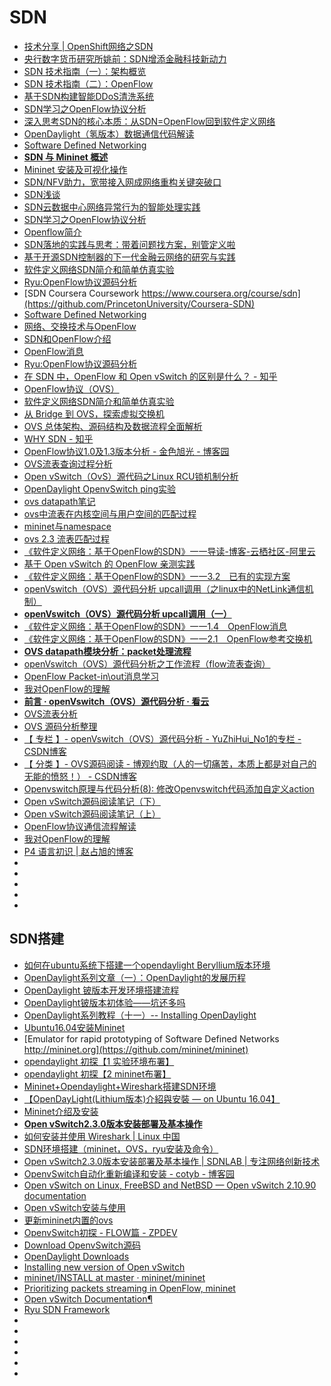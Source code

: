 # SDN


*   [技术分享 | OpenShift网络之SDN](http://dockone.io/article/8204)
*   [央行数字货币研究所姚前：SDN增添金融科技新动力](http://www.iyiou.com/p/65926)
*   [SDN 技术指南（一）：架构概览](https://riboseyim.github.io/2017/05/12/SDN/)
*   [SDN 技术指南（二）：OpenFlow](https://riboseyim.github.io/2017/08/22/SDN-OpenFlow/)
*   [基于SDN构建智能DDoS清洗系统](http://blog.nsfocus.net/sdn-ddos-cleaning-system)
*   [SDN学习之OpenFlow协议分析](http://www.cnblogs.com/sgatbl/p/6822154.html)
*   [深入思考SDN的核心本质：从SDN=OpenFlow回到软件定义网络](https://www.sdnlab.com/8078.html)
*   [OpenDaylight（氢版本）数据通信代码解读](http://blog.sina.com.cn/s/blog_138c6e98e0102viuv.html)
*   [Software Defined Networking](https://www.coursera.org/learn/sdn)
*   [**SDN 与 Mininet 概述**](https://blog.csdn.net/Neo233/article/details/79763221)
*   [Mininet 安装及可视化操作](https://blog.csdn.net/asneverbefore/article/details/78916645)
*   [SDN/NFV助力，宽带接入网成网络重构关键突破口](http://www.d1net.com/data/vendor/484656.html)
*   [SDN浅谈](https://www.tuicool.com/articles/Q3uQf2)
*   [SDN云数据中心网络异常行为的智能处理实践](http://cloud.51cto.com/art/201711/558419.htm)
*   [SDN学习之OpenFlow协议分析](http://www.cnblogs.com/sgatbl/p/6822154.html)
*   [Openflow简介](https://www.tuicool.com/articles/FnqYVb)
*   [SDN落地的实践与思考：带着问题找方案，别管定义啦](https://www.sdnlab.com/4433.html)
*   [基于开源SDN控制器的下一代金融云网络的研究与实践](http://geek.csdn.net/news/detail/256569?utm_source=tuicool&utm_medium=referral)
*   [软件定义网络SDN简介和简单仿真实验](http://blog.nsfocus.net/%E8%BD%AF%E4%BB%B6%E5%AE%9A%E4%B9%89%E7%BD%91%E7%BB%9Csdn%E7%AE%80%E4%BB%8B%E5%92%8C%E7%AE%80%E5%8D%95%E4%BB%BF%E7%9C%9F%E5%AE%9E%E9%AA%8C/?utm_source=tuicool&utm_medium=referral)
*   [Ryu:OpenFlow协议源码分析](http://www.sdnlab.com/12838.html?utm_source=tuicool&utm_medium=referral)
*   [SDN Coursera Coursework https://www.coursera.org/course/sdn](https://github.com/PrincetonUniversity/Coursera-SDN)
*   [Software Defined Networking](https://zh.coursera.org/learn/sdn?tdsourcetag=s_pctim_aiomsg)
*   [网络、交换技术与OpenFlow](http://tech.ifeng.com/a/20180328/44921976_0.shtml?utm_source=tuicool&utm_medium=referral)
*   [SDN和OpenFlow介绍](http://www.just4coding.com/blog/2016/12/31/introducing-openflow/?utm_source=tuicool&utm_medium=referral)
*   [OpenFlow消息](http://www.cnblogs.com/zhanglei93/p/5003326.html?utm_source=tuicool&utm_medium=referral)
*   [Ryu:OpenFlow协议源码分析](http://www.muzixing.com/pages/2015/07/24/ryuopenflowxie-yi-yuan-ma-fen-xi.html?utm_source=tuicool&utm_medium=referral)
*   [在 SDN 中，OpenFlow 和 Open vSwitch 的区别是什么？ - 知乎](https://www.zhihu.com/question/24178046)
*   [OpenFlow协议（OVS）](http://www.cnblogs.com/liangan/p/5589214.html?utm_source=tuicool&utm_medium=referral)
*   [软件定义网络SDN简介和简单仿真实验](http://blog.nsfocus.net/%E8%BD%AF%E4%BB%B6%E5%AE%9A%E4%B9%89%E7%BD%91%E7%BB%9Csdn%E7%AE%80%E4%BB%8B%E5%92%8C%E7%AE%80%E5%8D%95%E4%BB%BF%E7%9C%9F%E5%AE%9E%E9%AA%8C/?utm_source=tuicool&utm_medium=referral)
*   [从 Bridge 到 OVS，探索虚拟交换机](http://www.cnblogs.com/bakari/p/8097439.html?utm_source=tuicool&utm_medium=referral)
*   [OVS 总体架构、源码结构及数据流程全面解析](http://www.cnblogs.com/bakari/p/8097478.html?utm_source=tuicool&utm_medium=referral)
*   [WHY SDN - 知乎](https://zhuanlan.zhihu.com/p/49849558)
*   [OpenFlow协议1.0及1.3版本分析 - 金色旭光 - 博客园](http://www.cnblogs.com/goldsunshine/p/7262484.html?utm_source=tuicool&utm_medium=referral)
*   [OVS流表查询过程分析](https://blog.csdn.net/vonzhoufz/article/details/36005667?utm_source=tuicool&utm_medium=referral)
*   [Open vSwitch（OvS）源代码之Linux RCU锁机制分析](https://linux.cn/article-4298-1-rss.html?utm_source=tuicool&utm_medium=referral)
*   [OpenDaylight OpenvSwitch ping实验](http://vinllen.com/opendaylight-ovs-pingshi-yan/)
*   [ovs datapath笔记](http://vinllen.com/ovs-datapathbi-ji/)
*   [ovs中流表在内核空间与用户空间的匹配过程](http://vinllen.com/ovs-facethe-subfacetde-guan-xi/)
*   [mininet与namespace](http://vinllen.com/mininetyu-namespace/)
*   [ovs 2.3 流表匹配过程](http://vinllen.com/ovs-2-3-datapatchnei-he-liu-biao-pi-pei-guo-cheng/)
*   [《软件定义网络：基于OpenFlow的SDN》一一导读-博客-云栖社区-阿里云](https://yq.aliyun.com/articles/120259)
*   [基于 Open vSwitch 的 OpenFlow 亲测实践](https://www.linuxidc.com/Linux/2017-06/144772.htm?utm_source=tuicool&utm_medium=referral)
*   [《软件定义网络：基于OpenFlow的SDN》一一3.2　已有的实现方案](https://yq.aliyun.com/articles/120237?spm=a2c4e.11153940.blogcont120259.23.64611194imY8tk)
*   [openVswitch（OVS）源代码分析 upcall调用（之linux中的NetLink通信机制）](https://blog.csdn.net/YuZhiHui_No1/article/details/40790131)
*   [**openVswitch（OVS）源代码分析 upcall调用（一）**](https://blog.csdn.net/YuZhiHui_No1/article/details/41546481)
*   [《软件定义网络：基于OpenFlow的SDN》一一1.4　OpenFlow消息](https://yq.aliyun.com/articles/119409?spm=a2c4e.11153940.blogcont120259.12.64611194imY8tk)
*   [《软件定义网络：基于OpenFlow的SDN》一一2.1　OpenFlow参考交换机](https://yq.aliyun.com/articles/119424?spm=a2c4e.11153940.blogcont120259.16.64611194imY8tk)
*   [**OVS datapath模块分析：packet处理流程**](https://blog.csdn.net/YuZhiHui_No1/article/details/38112557)
*   [openVswitch（OVS）源代码分析之工作流程（flow流表查询）](https://blog.csdn.net/YuZhiHui_No1/article/details/39504139)
*   [OpenFlow Packet-in\out消息学习](https://blog.csdn.net/neo233/article/details/79681094)
*   [我对OpenFlow的理解](https://blog.csdn.net/haidalongjuanfeng/article/details/61196489)
*   [**前言 · openVswitch（OVS）源代码分析 · 看云**](https://www.kancloud.cn/digest/openvswitch/117244)
*   [OVS流表分析](https://www.sdnlab.com/16414.html)
*   [OVS 源码分析整理](https://www.jianshu.com/p/bf112793d658)
*   [【 专栏 】- openVswitch（OVS）源代码分析 - YuZhiHui_No1的专栏 - CSDN博客](https://blog.csdn.net/YuZhiHui_No1/column/info/openvswitch)
*   [【 分类 】- OVS源码阅读 - 博观约取（人的一切痛苦，本质上都是对自己的无能的愤怒！） - CSDN博客](https://blog.csdn.net/vonzhoufz/article/category/1915277/1)
*   [Openvswitch原理与代码分析(8): 修改Openvswitch代码添加自定义action](https://blog.csdn.net/popsuper1982/article/details/52663956)
*   [Open vSwitch源码阅读笔记（下）](https://www.sdnlab.com/18674.html)
*   [Open vSwitch源码阅读笔记（上）](https://www.sdnlab.com/18668.html)
*   [OpenFlow协议通信流程解读](https://www.sdnlab.com/sdn-guide/14812.html)
*   [我对OpenFlow的理解](https://blog.csdn.net/haidalongjuanfeng/article/details/61196489)
*   [P4 语言初识 | 赵占旭的博客](https://zhaozhanxu.com/2018/08/24/P4/2018-08-24-P4-Spec/)
*   []()
*   []()
*   []()
*   []()
*   []()

## SDN搭建
*   [如何在ubuntu系统下搭建一个opendaylight Beryllium版本环境](https://www.aliyun.com/jiaocheng/153349.html?spm=5176.100033.2.7.5999778bYvn9Vs)
*   [OpenDaylight系列文章（一）：OpenDaylight的发展历程](https://www.sdnlab.com/community/article/odl/955)
*   [OpenDaylight 铍版本开发环境搭建流程](https://www.aliyun.com/jiaocheng/129664.html?spm=5176.100033.2.5.5999778bYvn9Vs)
*   [OpenDaylight铍版本初体验——坑还多吗](https://www.sdnlab.com/15943.html)
*   [OpenDaylight系列教程（十一）-- Installing OpenDaylight](https://www.aliyun.com/jiaocheng/826157.html)
*   [Ubuntu16.04安装Mininet](https://blog.csdn.net/linyixiao88/article/details/65651390)
*   [Emulator for rapid prototyping of Software Defined Networks http://mininet.org](https://github.com/mininet/mininet)
*   [opendaylight 初探【1 实验环境布署】](https://www.cnblogs.com/veniceslove/p/6293848.html)
*   [opendaylight 初探【2 mininet布署】](https://www.cnblogs.com/veniceslove/p/6294045.html)
*   [Mininet+Opendaylight+Wireshark搭建SDN环境](http://blog.51cto.com/wanxiule/1912730)
*   [【OpenDayLight(Lithium版本)介紹與安裝 — on Ubuntu 16.04】](https://ting-kuan.blog/2017/11/08/%E3%80%90opendaylightlithium%E7%89%88%E6%9C%AC%E4%BB%8B%E7%B4%B9%E8%88%87%E5%AE%89%E8%A3%9D-on-ubuntu-16-04%E3%80%91/?tdsourcetag=s_pctim_aiomsg)
*   [Mininet介绍及安装](https://www.cnblogs.com/xiaoxt/p/5499078.html)
*   [**Open vSwitch2.3.0版本安装部署及基本操作**](https://www.sdnlab.com/3166.html)
*   [如何安装并使用 Wireshark | Linux 中国](https://blog.csdn.net/f8qg7f9yd02pe/article/details/82975816)
*   [SDN环境搭建（mininet，OVS，ryu安装及命令）](https://www.cnblogs.com/likailiche/p/4383933.html)
*   [Open vSwitch2.3.0版本安装部署及基本操作 | SDNLAB | 专注网络创新技术](https://www.sdnlab.com/3166.html)
*   [OpenvSwitch自动化重新编译和安装 - cotyb - 博客园](https://www.cnblogs.com/cotyb/p/5062904.html)
*   [Open vSwitch on Linux, FreeBSD and NetBSD — Open vSwitch 2.10.90 documentation](http://docs.openvswitch.org/en/latest/intro/install/general/)
*   [Open vSwitch安装与使用](http://aidaiz.com/openvswitch-build/)
*   [更新mininet内置的ovs](https://blog.csdn.net/aspenstars/article/details/78393448)
*   [OpenvSwitch初探 - FLOW篇 - ZPDEV](http://910216.com/archives/ovs_flow.html)
*   [Download OpenvSwitch源码](https://www.openvswitch.org/download/)
*   [OpenDaylight Downloads](https://docs.opendaylight.org/en/latest/downloads.html)
*   [Installing new version of Open vSwitch](https://github.com/mininet/mininet/wiki/Installing-new-version-of-Open-vSwitch)
*   [mininet/INSTALL at master · mininet/mininet](https://github.com/mininet/mininet/blob/master/INSTALL)
*   [Prioritizing packets streaming in OpenFlow, mininet](https://stackoverflow.com/questions/38823515/prioritizing-packets-streaming-in-openflow-mininet)
*   [Open vSwitch Documentation¶](https://docs.openvswitch.org/en/latest/)
*   [Ryu SDN Framework](https://osrg.github.io/ryu/)
*   []()
*   []()
*   []()
*   []()
*   []()
*   []()






